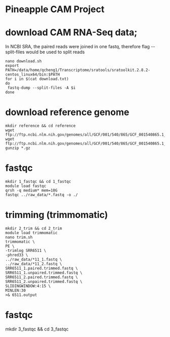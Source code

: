 # Pineapple CAM Project
# download CAM RNA-Seq data;
In NCBI SRA, the paired reads were joined in one fastq, therefore flag --split-files would be used to split reads
```{php}
nano download.sh
export PATH=/data/home/qcheng1/Transcriptome/sratools/sratoolkit.2.8.2-centos_linux64/bin:$PATH
for i in $(cat download.txt)
do
 fastq-dump --split-files -A $i
done
```
# download reference genome
```{php}
mkdir reference && cd reference
wget ftp://ftp.ncbi.nlm.nih.gov/genomes/all/GCF/001/540/865/GCF_001540865.1_ASM154086v1/GCF_001540865.1_ASM154086v1_genomic.fna.gz
wget ftp://ftp.ncbi.nlm.nih.gov/genomes/all/GCF/001/540/865/GCF_001540865.1_ASM154086v1/GCF_001540865.1_ASM154086v1_genomic.gff.gz
gunzip *.gz
```
# fastqc
```{php}
mkdir 1_fastqc && cd 1_fastqc
module load fastqc
qrsh -q medium* mem=10G
fastqc ../raw_data/*.fastq -o ./
```
# trimming (trimmomatic)
```{php}
mkdir 2_trim && cd 2_trim
module load trimmomatic
nano trim.sh
trimmomatic \
PE \
-trimlog SRR6511 \
-phred33 \
../raw_data/*11_1.fastq \
../raw_data/*11_2.fastq \
SRR6511_1.paired.trimmed.fastq \
SRR6511_1.unpaired.trimmed.fastq \
SRR6511_2.paired.trimmed.fastq \
SRR6511_2.unpaired.trimmed.fastq \
SLIDINGWINDOW:4:15 \
MINLEN:30
>& 6511.output
```
# fastqc

mkdir 3_fastqc && cd 3_fastqc










